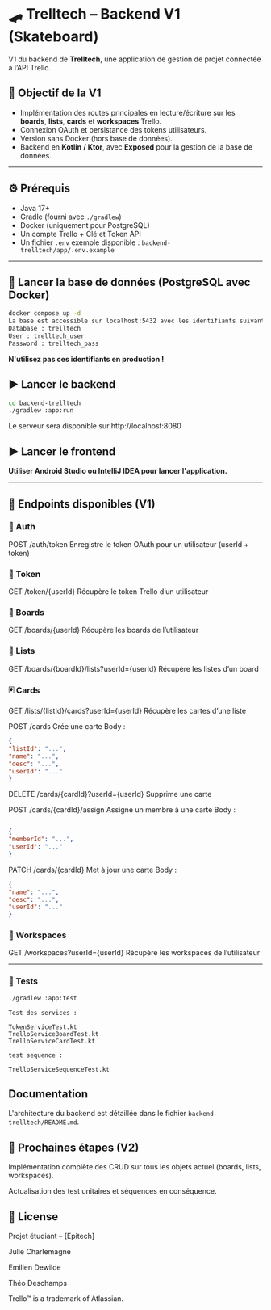 # 🛹 Trelltech – Backend V1 (Skateboard)

 V1 du backend de **Trelltech**, une application de gestion de projet connectée à l’API Trello.

## 🚀 Objectif de la V1

- Implémentation des routes principales en lecture/écriture sur les **boards**, **lists**, **cards** et **workspaces** Trello.
- Connexion OAuth et persistance des tokens utilisateurs.
- Version sans Docker (hors base de données).
- Backend en **Kotlin / Ktor**, avec **Exposed** pour la gestion de la base de données.

---

## ⚙️ Prérequis

- Java 17+
- Gradle (fourni avec `./gradlew`)
- Docker (uniquement pour PostgreSQL)
- Un compte Trello + Clé et Token API
- Un fichier `.env` exemple disponible :  `backend-trelltech/app/.env.example`

---

## 🐘 Lancer la base de données (PostgreSQL avec Docker)

```bash
docker compose up -d
La base est accessible sur localhost:5432 avec les identifiants suivants :
Database : trelltech
User : trelltech_user
Password : trelltech_pass
```
**N'utilisez pas ces identifiants en production !**

## ▶️ Lancer le backend
```bash
cd backend-trelltech
./gradlew :app:run
```
Le serveur sera disponible sur http://localhost:8080


## ▶️ Lancer le frontend

**Utiliser Android Studio ou IntelliJ IDEA pour lancer l'application.**

---

## 📌 Endpoints disponibles (V1)
### 🔐 Auth
POST /auth/token
Enregistre le token OAuth pour un utilisateur (userId + token)

### 🧠 Token
GET /token/{userId}
Récupère le token Trello d’un utilisateur

### 🧩 Boards
GET /boards/{userId}
Récupère les boards de l’utilisateur

### 🧾 Lists
GET /boards/{boardId}/lists?userId={userId}
Récupère les listes d’un board

### 🃏 Cards
GET /lists/{listId}/cards?userId={userId}
Récupère les cartes d’une liste

POST /cards
Crée une carte
Body :

```json
{
"listId": "...",
"name": "...",
"desc": "...",
"userId": "..."
}
```
DELETE /cards/{cardId}?userId={userId}
Supprime une carte

POST /cards/{cardId}/assign
Assigne un membre à une carte
Body :

```json

{
"memberId": "...",
"userId": "..."
}
```
PATCH /cards/{cardId}
Met à jour une carte
Body :

```json
{
"name": "...",
"desc": "...",
"userId": "..."
}
```

### 🏢 Workspaces
GET /workspaces?userId={userId}
Récupère les workspaces de l’utilisateur

---

### 🧪 Tests 

```bash
./gradlew :app:test
```

```text
Test des services :

TokenServiceTest.kt
TrelloServiceBoardTest.kt
TrelloServiceCardTest.kt

test sequence :

TrelloServiceSequenceTest.kt
```

## Documentation
L'architecture du backend est détaillée dans le fichier `backend-trelltech/README.md`.

## 🏁 Prochaines étapes (V2)
Implémentation complète des CRUD sur tous les objets actuel (boards, lists, workspaces).

Actualisation des test unitaires et séquences en conséquence.

## 📃 License
Projet étudiant – [Epitech]

Julie Charlemagne

Emilien Dewilde

Théo Deschamps

Trello™ is a trademark of Atlassian.